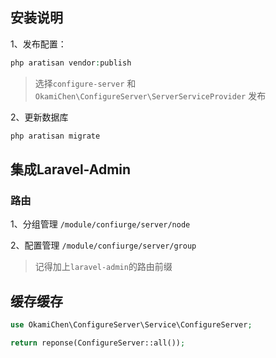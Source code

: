 ## 安装说明
1、发布配置：
```php
php aratisan vendor:publish
```
> 选择`configure-server` 和 `OkamiChen\ConfigureServer\ServerServiceProvider` 发布

2、更新数据库

```php
php aratisan migrate
```

## 集成Laravel-Admin

### 路由
1、分组管理
`/module/confiurge/server/node`

2、配置管理
`/module/confiurge/server/group`
> 记得加上`laravel-admin`的路由前缀

## 缓存缓存

```php
use OkamiChen\ConfigureServer\Service\ConfigureServer;

return reponse(ConfigureServer::all());
```

